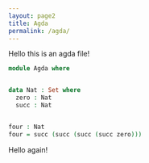 ```yaml
---
layout: page2
title: Agda
permalink: /agda/
---
```


Hello this is an agda file!

```agda
module Agda where


data Nat : Set where
  zero : Nat
  succ : Nat


four : Nat
four = succ (succ (succ (succ zero)))
```

Hello again!
